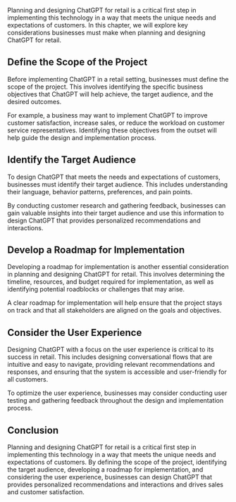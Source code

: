 
Planning and designing ChatGPT for retail is a critical first step in implementing this technology in a way that meets the unique needs and expectations of customers. In this chapter, we will explore key considerations businesses must make when planning and designing ChatGPT for retail.

Define the Scope of the Project
-------------------------------

Before implementing ChatGPT in a retail setting, businesses must define the scope of the project. This involves identifying the specific business objectives that ChatGPT will help achieve, the target audience, and the desired outcomes.

For example, a business may want to implement ChatGPT to improve customer satisfaction, increase sales, or reduce the workload on customer service representatives. Identifying these objectives from the outset will help guide the design and implementation process.

Identify the Target Audience
----------------------------

To design ChatGPT that meets the needs and expectations of customers, businesses must identify their target audience. This includes understanding their language, behavior patterns, preferences, and pain points.

By conducting customer research and gathering feedback, businesses can gain valuable insights into their target audience and use this information to design ChatGPT that provides personalized recommendations and interactions.

Develop a Roadmap for Implementation
------------------------------------

Developing a roadmap for implementation is another essential consideration in planning and designing ChatGPT for retail. This involves determining the timeline, resources, and budget required for implementation, as well as identifying potential roadblocks or challenges that may arise.

A clear roadmap for implementation will help ensure that the project stays on track and that all stakeholders are aligned on the goals and objectives.

Consider the User Experience
----------------------------

Designing ChatGPT with a focus on the user experience is critical to its success in retail. This includes designing conversational flows that are intuitive and easy to navigate, providing relevant recommendations and responses, and ensuring that the system is accessible and user-friendly for all customers.

To optimize the user experience, businesses may consider conducting user testing and gathering feedback throughout the design and implementation process.

Conclusion
----------

Planning and designing ChatGPT for retail is a critical first step in implementing this technology in a way that meets the unique needs and expectations of customers. By defining the scope of the project, identifying the target audience, developing a roadmap for implementation, and considering the user experience, businesses can design ChatGPT that provides personalized recommendations and interactions and drives sales and customer satisfaction.
